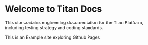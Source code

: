 # Welcome to Titan Docs

This site contains engineering documentation for the Titan Platform, including testing strategy and coding standards.

This is an Example site exploring Github Pages
